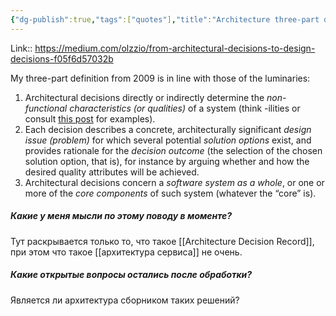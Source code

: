 ```yaml
---
{"dg-publish":true,"tags":["quotes"],"title":"Architecture three-part definition","date":"2021-08-25T08:48:00+03:00","modified_at":"2022-06-04T10:07:05+03:00","permalink":"/quotes/202108250848/","dgHomeLink":false,"dgPassFrontmatter":true}
---
```



Link:: https://medium.com/olzzio/from-architectural-decisions-to-design-decisions-f05f6d57032b

My three-part definition from 2009 is in line with those of the luminaries:
1.  Architectural decisions directly or indirectly determine the _non-functional characteristics (or qualities)_ of a system (think -ilities or consult [this post](https://ozimmer.ch/practices/2020/11/19/ExtraExtraReadAllboutIt.html) for examples).
2.  Each decision describes a concrete, architecturally significant _design issue (problem)_ for which several potential _solution options_ exist, and provides rationale for the _decision outcome_ (the selection of the chosen solution option, that is), for instance by arguing whether and how the desired quality attributes will be achieved.
3.  Architectural decisions concern a _software system as a whole_, or one or more of the _core components_ of such system (whatever the “core” is).

##### Какие у меня мысли по этому поводу в моменте?

Тут раскрывается только то, что такое [[Architecture Decision Record]], при этом что такое [[архитектура сервиса]] не очень.

##### Какие открытые вопросы остались после обработки?

Является ли архитектура сборником таких решений?
